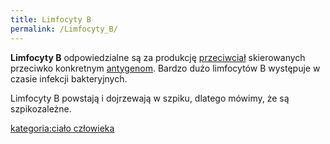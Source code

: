 ```yaml
---
title: Limfocyty B
permalink: /Limfocyty_B/
---
```


**Limfocyty B** odpowiedzialne są za produkcję [przeciwciał](/Przeciwciało "wikilink") skierowanych przeciwko konkretnym [antygenom](/Antygen "wikilink"). Bardzo dużo limfocytów B występuje w czasie infekcji bakteryjnych.

Limfocyty B powstają i dojrzewają w szpiku, dlatego mówimy, że są szpikozależne.

[kategoria:ciało człowieka](/kategoria:ciało_człowieka "wikilink")